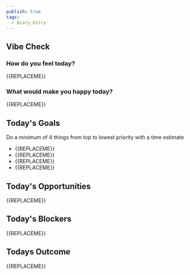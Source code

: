 ```yaml
---
publish: true
tags:
  - Diary_Entry
---
```


## Vibe Check
### How do you feel today?
{{REPLACEME}}
### What would make you happy today?
{{REPLACEME}}
## Today's Goals

Do a minimum of 4 things from top to lowest priority with a time estimate

- {{REPLACEME}}
- {{REPLACEME}}
- {{REPLACEME}}
- {{REPLACEME}}
## Today's Opportunities

{{REPLACEME}}
## Today's Blockers

{{REPLACEME}}
## Todays Outcome

{{REPLACEME}}